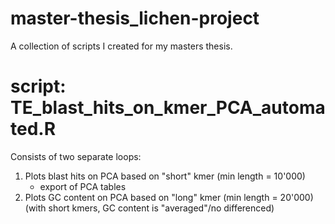 # master-thesis_lichen-project
 A collection of scripts I created for my masters thesis.

# script: TE_blast_hits_on_kmer_PCA_automated.R
 Consists of two separate loops:
  1. Plots blast hits on PCA based on "short" kmer (min length = 10'000)
      + export of PCA tables
  2. Plots GC content on PCA based on "long" kmer (min length = 20'000) (with short kmers, GC content is "averaged"/no differenced)
